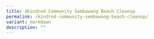 ```yaml
---
title: $Kindred Community Sembawang Beach Cleanup
permalink: /kindred-community-sembawang-beach-cleanup/
variant: markdown
description: ""
---
```


